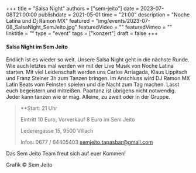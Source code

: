+++
title = "Salsa Night"
authors = ["sem-jeito"]
date = 2023-07-08T21:00:00
publishdate = 2021-05-01
time = "21:00"
description = "Noche Latina und Dj Ramon MX"
featured = "img/events/2023-07-08_SalsaNight_SemJeito.jpg"
featuredVideo = ""
featuredVimeo = ""
linktitle = ""
type = "event"
tags = ["konzert"]
draft = false
+++


#### Salsa Night im Sem Jeito

Endlich ist es wieder so weit. Unsere Salsa Night geht in die nächste Runde. Wie auch letztes mal werden wir mit der Live Musik von Noche Latina starten. Mit viel Leidenschaft werden uns Carlos Arriagada, Klaus Lippitsch und Franz Steiner 3h zum Tanzen bringen. Im Anschluss wird DJ Ramon MX Latin Beats vom Feinsten spielen und die Nacht zum Tag machen. Lasst euch begeistern und mitreißen. Paartanz ist übrigens nicht notwendig. Jeder kann tanzen wie er mag. Alleine, zu zweit oder in der Gruppe.

>**Start: 21 Uhr
>
>Eintritt 10 Euro, Vorverkauf 8 Euro im Sem Jeito
>
>Lederergasse 15, 9500 Villach
>
>Infos: 0677 / 64405403 semjeito.tapasbar@gmail.com

Das Sem Jeito Team freut sich auf euer Kommen!

Grafik © Sem Jeito
